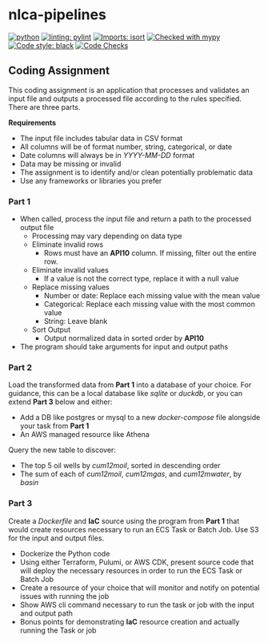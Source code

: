 # nlca-pipelines
[![python](https://img.shields.io/badge/Python-3.10-3776AB.svg?style=flat&logo=python&logoColor=white)](https://www.python.org)
[![linting: pylint](https://img.shields.io/badge/linting-pylint-blue)](https://github.com/pylint-dev/pylint)
[![Imports: isort](https://img.shields.io/badge/%20imports-isort-%231674b1?style=flat)](https://pycqa.github.io/isort/)
[![Checked with mypy](http://www.mypy-lang.org/static/mypy_badge.svg)](http://mypy-lang.org/)
[![Code style: black](https://img.shields.io/badge/code%20style-black-000000.svg)](https://github.com/psf/black)
[![Code Checks](https://github.com/joshua-poirier/nlca-pipelines/actions/workflows/ci_checks.yml/badge.svg?branch=main)](https://github.com/joshua-poirier/nlca-pipelines/actions/workflows/ci_checks.yml)

## Coding Assignment
This coding assignment is an application that processes and validates an input file and
outputs a processed file according to the rules specified. There are three parts.

**Requirements**
- The input file includes tabular data in CSV format
- All columns will be of format number, string, categorical, or date
- Date columns will always be in _YYYY-MM-DD_ format
- Data may be missing or invalid
- The assignment is to identify and/or clean potentially problematic data
- Use any frameworks or libraries you prefer

### Part 1
- When called, process the input file and return a path to the processed output file
  - Processing may vary depending on data type
  - Eliminate invalid rows
    - Rows must have an **API10** column. If missing, filter out the entire row.
  - Eliminate invalid values
    - If a value is not the correct type, replace it with a null value
  - Replace missing values
    - Number or date: Replace each missing value with the mean value
    - Categorical: Replace each missing value with the most common value
    - String: Leave blank
  - Sort Output
    - Output normalized data in sorted order by **API10**
- The program should take arguments for input and output paths

### Part 2
Load the transformed data from **Part 1** into a database of your choice. For guidance,
this can be a local database like _sqlite_ or _duckdb_, or you can extend **Part 3**
below and either:
- Add a DB like postgres or mysql to a new _docker-compose_ file alongside your task
from **Part 1**
- An AWS managed resource like Athena

Query the new table to discover:
- The top 5 oil wells by _cum12moil_, sorted in descending order
- The sum of each of _cum12moil_, _cum12mgas_, and _cum12mwater_, by _basin_

### Part 3
Create a _Dockerfile_ and **IaC** source using the program from **Part 1** that would
create resources necessary to run an ECS Task or Batch Job. Use S3 for the input and
output files.
- Dockerize the Python code
- Using either Terraform, Pulumi, or AWS CDK, present source code that will deploy the
necessary resources in order to run the ECS Task or Batch Job
- Create a resource of your choice that will monitor and notify on potential issues with
running the job
- Show AWS cli command necessary to run the task or job with the input and output path
- Bonus points for demonstrating **IaC** resource creation and actually running the Task
or job

